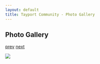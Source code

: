```yaml
---
layout: default
title: Tayport Community - Photo Gallery
---
```

## Photo Gallery

[prev](http://tayport.org.uk/photo/110) [next](http://tayport.org.uk/photo/112)

![ ](http://tayport.org.uk/media/111.jpg " ")

